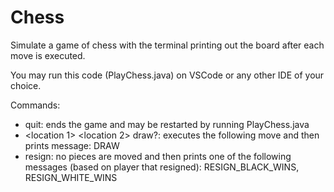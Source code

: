 # Chess
Simulate a game of chess with the terminal printing out the board after each move is executed.

You may run this code (PlayChess.java) on VSCode or any other IDE of your choice.

Commands:
- quit: ends the game and may be restarted by running PlayChess.java
- <location 1> <location 2> draw?: executes the following move and then prints message: DRAW
- resign: no pieces are moved and then prints one of the following messages (based on player that resigned): RESIGN_BLACK_WINS, RESIGN_WHITE_WINS
